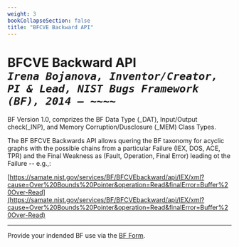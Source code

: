 ```yaml
---
weight: 3
bookCollapseSection: false
title: "BFCVE Backward API"
---
```


<!-- Google tag (gtag.js) -->
<script async src="https://www.googletagmanager.com/gtag/js?id=G-PJ364XPP9F"></script>
<script>
  window.dataLayer = window.dataLayer || [];
  function gtag(){dataLayer.push(arguments);}
  gtag('js', new Date());

  gtag('config', 'G-PJ364XPP9F');
</script>

# BFCVE Backward API <br/>_`Irena Bojanova, Inventor/Creator, PI & Lead, NIST Bugs Framework (BF), 2014 – ~~~~`_

BF Version 1.0, comprizes the BF Data Type (_DAT), Input/Output check(_INP), and Memory Corruption/Dusclosure (_MEM) Class Types.

The BF BFCVE Backwards API allows quering the BF taxonomy for acyclic graphs with the possible chains from a particular Failure (IEX, DOS, ACE, TPR) and the Final Weakness as (Fault, Operation, Final Error) leading ot the Failure -- e.g.,:

[https://samate.nist.gov/services/BF/BFCVEbackward/api/IEX/xml?cause=Over%20Bounds%20Pointer&operation=Read&finalError=Buffer%20Over-Read](https://samate.nist.gov/services/BF/BFCVEbackward/api/IEX/xml?cause=Over%20Bounds%20Pointer&operation=Read&finalError=Buffer%20Over-Read)

<!-- Could be only by Failure and Final Operation and Final Error -- e.g.,:

[https://samate.nist.gov/services/BF/BFCVEbackward/api/ACE/xml?operation=Write&finalError=Buffer%20Overflow](https://samate.nist.gov/services/BF/BFCVEbackward/api/ACE/xml?operation=Write&finalError=Buffer%20Overflow)


Could be only by Failure and Final Error -- e.g.,:

[https://samate.nist.gov/services/BF/BFCVEbackward/api/DOS/xml?FinalError=NULL%20Pointer%20Dereference](https://samate.nist.gov/services/BF/BFCVEbackward/api/DOS/xml?FinalError=NULL%20Pointer%20Dereference)

Could be in JSON format:

[https://samate.nist.gov/services/BF/BFCVEbackward/api/IEX/json?operation=Write&finalError=Buffer%20Overflow](https://samate.nist.gov/services/BF/BFCVEbackward/api/IEX/json?operation=Write&finalError=Buffer%20Overflow)

[https://samate.nist.gov/services/BF/BFCVEbackward/api/IEX?operation=Write&finalError=Buffer%20Overflow](https://samate.nist.gov/services/BF/BFCVEbackward/api/IEX?operation=Write&finalError=Buffer%20Overflow) -- same as above -->

______________________________________
Provide your indended BF use via the [BF Form](https://forms.gle/SRZyva5Vn1i4dQQ2A).